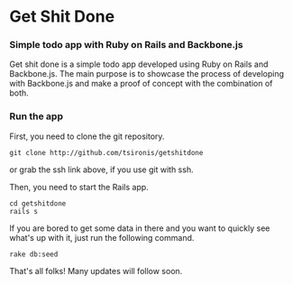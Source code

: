 Get Shit Done
===========
### Simple todo app with Ruby on Rails and Backbone.js

Get shit done is a simple todo app developed using Ruby on Rails and Backbone.js. The main purpose is to showcase the process of developing with Backbone.js and make a proof of concept with the combination of both.

### Run the app

First, you need to clone the git repository.
```
git clone http://github.com/tsironis/getshitdone
```
or grab the ssh link above, if you use git with ssh.

Then, you need to start the Rails app.

```
cd getshitdone
rails s
```

If you are bored to get some data in there and you want to quickly see what's up with it, just run the following command.
```
rake db:seed
```

That's all folks! Many updates will follow soon.
